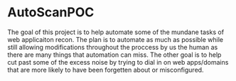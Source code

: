 # AutoScanPOC
The goal of this project is to help automate some of the mundane tasks of web applicaiton recon. 
The plan is to automate as much as possible while still allowing modifications throughout the proccess by us the human as there are many things that automation can miss.
The other goal is to help cut past some of the excess noise by trying to dial in on web apps/domains that are more likely to have been forgetten about or misconfigured.
